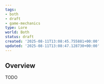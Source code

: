 ```yaml
---
tags:
- both
- draft
- game-mechanics
type: Lore
world: Both
status: draft
created: '2025-08-11T13:08:45.755881+00:00'
updated: '2025-08-11T13:08:47.128730+00:00'
---
```



## Overview

TODO
